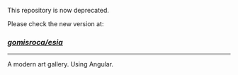 This repository is now deprecated.

Please check the new version at: 

### *[gomisroca/esia](https://github.com/gomisroca/esia)*

<hr />

A modern art gallery. Using Angular.
